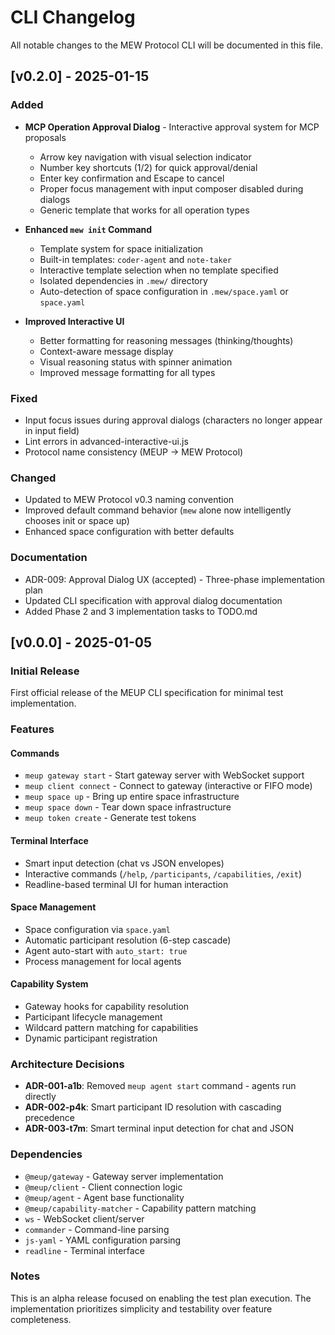 # CLI Changelog

All notable changes to the MEW Protocol CLI will be documented in this file.

## [v0.2.0] - 2025-01-15

### Added
- **MCP Operation Approval Dialog** - Interactive approval system for MCP proposals
  - Arrow key navigation with visual selection indicator
  - Number key shortcuts (1/2) for quick approval/denial
  - Enter key confirmation and Escape to cancel
  - Proper focus management with input composer disabled during dialogs
  - Generic template that works for all operation types

- **Enhanced `mew init` Command**
  - Template system for space initialization
  - Built-in templates: `coder-agent` and `note-taker`
  - Interactive template selection when no template specified
  - Isolated dependencies in `.mew/` directory
  - Auto-detection of space configuration in `.mew/space.yaml` or `space.yaml`

- **Improved Interactive UI**
  - Better formatting for reasoning messages (thinking/thoughts)
  - Context-aware message display
  - Visual reasoning status with spinner animation
  - Improved message formatting for all types

### Fixed
- Input focus issues during approval dialogs (characters no longer appear in input field)
- Lint errors in advanced-interactive-ui.js
- Protocol name consistency (MEUP → MEW Protocol)

### Changed
- Updated to MEW Protocol v0.3 naming convention
- Improved default command behavior (`mew` alone now intelligently chooses init or space up)
- Enhanced space configuration with better defaults

### Documentation
- ADR-009: Approval Dialog UX (accepted) - Three-phase implementation plan
- Updated CLI specification with approval dialog documentation
- Added Phase 2 and 3 implementation tasks to TODO.md

## [v0.0.0] - 2025-01-05

### Initial Release

First official release of the MEUP CLI specification for minimal test implementation.

### Features

#### Commands
- `meup gateway start` - Start gateway server with WebSocket support
- `meup client connect` - Connect to gateway (interactive or FIFO mode)
- `meup space up` - Bring up entire space infrastructure
- `meup space down` - Tear down space infrastructure
- `meup token create` - Generate test tokens

#### Terminal Interface
- Smart input detection (chat vs JSON envelopes)
- Interactive commands (`/help`, `/participants`, `/capabilities`, `/exit`)
- Readline-based terminal UI for human interaction

#### Space Management
- Space configuration via `space.yaml`
- Automatic participant resolution (6-step cascade)
- Agent auto-start with `auto_start: true`
- Process management for local agents

#### Capability System
- Gateway hooks for capability resolution
- Participant lifecycle management
- Wildcard pattern matching for capabilities
- Dynamic participant registration

### Architecture Decisions

- **ADR-001-a1b**: Removed `meup agent start` command - agents run directly
- **ADR-002-p4k**: Smart participant ID resolution with cascading precedence
- **ADR-003-t7m**: Smart terminal input detection for chat and JSON

### Dependencies

- `@meup/gateway` - Gateway server implementation
- `@meup/client` - Client connection logic
- `@meup/agent` - Agent base functionality
- `@meup/capability-matcher` - Capability pattern matching
- `ws` - WebSocket client/server
- `commander` - Command-line parsing
- `js-yaml` - YAML configuration parsing
- `readline` - Terminal interface

### Notes

This is an alpha release focused on enabling the test plan execution. The implementation prioritizes simplicity and testability over feature completeness.